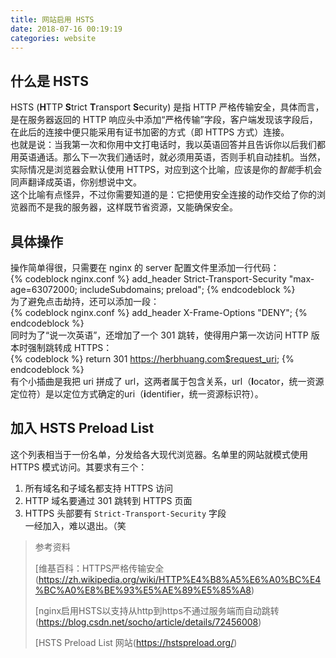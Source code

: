 ```yaml
---
title: 网站启用 HSTS
date: 2018-07-16 00:19:19
categories: website
---  
```

## 什么是 HSTS  
HSTS (**H**TTP **S**trict **T**ransport **S**ecurity) 是指 HTTP 严格传输安全，具体而言，是在服务器返回的 HTTP 响应头中添加“严格传输”字段，客户端发现该字段后，在此后的连接中便只能采用有证书加密的方式（即 HTTPS 方式）连接。  
也就是说：当我第一次和你用中文打电话时，我以英语回答并且告诉你以后我们都用英语通话。那么下一次我们通话时，就必须用英语，否则手机自动挂机。当然，实际情况是浏览器会默认使用 HTTPS，对应到这个比喻，应该是你的*智能*手机会同声翻译成英语，你别想说中文。  
这个比喻有点怪异，不过你需要知道的是：它把使用安全连接的动作交给了你的浏览器而不是我的服务器，这样既节省资源，又能确保安全。  
## 具体操作  
操作简单得很，只需要在 nginx 的 server 配置文件里添加一行代码：  
{% codeblock nginx.conf %}
add_header Strict-Transport-Security "max-age=63072000; includeSubdomains; preload";
{% endcodeblock %}  
为了避免点击劫持，还可以添加一段：  
{% codeblock nginx.conf %}
add_header X-Frame-Options "DENY";
{% endcodeblock %}  
同时为了“说一次英语”，还增加了一个 301 跳转，使得用户第一次访问 HTTP 版本时强制跳转成 HTTPS：  
{% codeblock %}
return 301 https://herbhuang.com$request_uri;
{% endcodeblock %}  
有个小插曲是我把 uri 拼成了 url，这两者属于包含关系，url（**l**ocator，统一资源定位符）是以定位方式确定的uri（**i**dentifier，统一资源标识符）。  
## 加入 HSTS Preload List  
这个列表相当于一份名单，分发给各大现代浏览器。名单里的网站就模式使用 HTTPS 模式访问。其要求有三个：  
1. 所有域名和子域名都支持 HTTPS 访问
2. HTTP 域名要通过 301 跳转到 HTTPS 页面
3. HTTPS 头部要有 ```Strict-Transport-Security``` 字段  
一经加入，难以退出。（笑  
>参考资料
>
>[维基百科：HTTPS严格传输安全(https://zh.wikipedia.org/wiki/HTTP%E4%B8%A5%E6%A0%BC%E4%BC%A0%E8%BE%93%E5%AE%89%E5%85%A8)
>
>[nginx启用HSTS以支持从http到https不通过服务端而自动跳转(https://blog.csdn.net/socho/article/details/72456008)
>
>[HSTS Preload List 网站(https://hstspreload.org/)